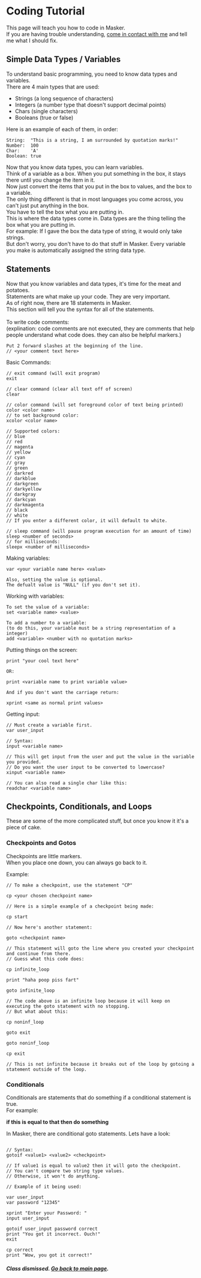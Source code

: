 # Coding Tutorial
This page will teach you how to code in Masker.<br>
If you are having trouble understanding, [come in contact with me](mailto:mail@stencylxd.ga) and tell me what I should fix.
## Simple Data Types / Variables
To understand basic programming, you need to know data types and variables.<br>
There are 4 main types that are used:
- Strings (a long sequence of characters)
- Integers (a number type that doesn't support decimal points)
- Chars (single characters)
- Booleans (true or false)

Here is an example of each of them, in order:
```
String:  "This is a string, I am surrounded by quotation marks!"
Number:  100
Char:    'A'
Boolean: true
```
Now that you know data types, you can learn variables.<br>
Think of a variable as a box. When you put something in the box, it stays there until you change the item in it.<br>
Now just convert the items that you put in the box to values, and the box to a variable.<br>
The only thing different is that in most languages you come across, you can't just put anything in the box.<br>
You have to tell the box what you are putting in.<br>
This is where the data types come in. Data types are the thing telling the box what you are putting in.<br>
For example: If I gave the box the data type of string, it would only take strings.<br>
But don't worry, you don't have to do that stuff in Masker. Every variable you make is automatically assigned the string data type.

## Statements
Now that you know variables and data types, it's time for the meat and potatoes.<br>
Statements are what make up your code. They are very important.<br>
As of right now, there are 18 statements in Masker.<br>
This section will tell you the syntax for all of the statements.
<br><br>
To write code comments:<br>
(explination: code comments are not executed, they are comments that help people understand what code does. they can also be helpful markers.)
```
Put 2 forward slashes at the beginning of the line.
// <your comment text here>
```

Basic Commands:
```
// exit command (will exit program)
exit

// clear command (clear all text off of screen)
clear

// color command (will set foreground color of text being printed)
color <color name>
// to set background color:
xcolor <color name>

// Supported colors:
// blue
// red
// magenta
// yellow
// cyan
// gray
// green
// darkred
// darkblue
// darkgreen
// darkyellow
// darkgray
// darkcyan
// darkmagenta
// black
// white
// If you enter a different color, it will default to white.

// sleep command (will pause program execution for an amount of time)
sleep <number of seconds>
// for milliseconds:
sleepx <number of milliseconds>
```

Making variables:
```
var <your variable name here> <value>

Also, setting the value is optional.
The defualt value is "NULL" (if you don't set it).
```

Working with variables:
```
To set the value of a variable:
set <variable name> <value>

To add a number to a variable:
(to do this, your variable must be a string representation of a integer)
add <variable> <number with no quotation marks>

```

Putting things on the screen:
```
print "your cool text here"

OR:

print <variable name to print variable value>

And if you don't want the carriage return:

xprint <same as normal print values>
```

Getting input:
```
// Must create a variable first.
var user_input

// Syntax:
input <variable name>

// This will get input from the user and put the value in the variable you provided.
// Do you want the user input to be converted to lowercase?
xinput <variable name>

// You can also read a single char like this:
readchar <variable name>
```

## Checkpoints, Conditionals, and Loops
These are some of the more complicated stuff, but once you know it it's a piece of cake.
### Checkpoints and Gotos

Checkpoints are little markers.<br>
When you place one down, you can always go back to it.<br>

Example:
```
// To make a checkpoint, use the statement "CP"

cp <your chosen checkpoint name>

// Here is a simple example of a checkpoint being made:

cp start

// Now here's another statement:

goto <checkpoint name>

// This statement will goto the line where you created your checkpoint and continue from there.
// Guess what this code does:

cp infinite_loop

print "haha poop piss fart"

goto infinite_loop

// The code above is an infinite loop because it will keep on executing the goto statement with no stopping.
// But what about this:

cp noninf_loop

goto exit

goto noninf_loop

cp exit

// This is not infinite because it breaks out of the loop by gotoing a statement outside of the loop.
```

### Conditionals

Conditionals are statements that do something if a conditional statement is true.<br>
For example:

**if this is equal to that then do something**

In Masker, there are conditional goto statements. Lets have a look:

```

// Syntax:
gotoif <value1> <value2> <checkpoint>

// If value1 is equal to value2 then it will goto the checkpoint.
// You can't compare two string type values.
// Otherwise, it won't do anything.

// Example of it being used:

var user_input
var password "12345"

xprint "Enter your Password: "
input user_input

gotoif user_input password correct
print "You got it incorrect. Ouch!"
exit

cp correct
print "Wow, you got it correct!"
```

##### Class dismissed. [Go back to main page](https://stencylxd.github.io/masker).